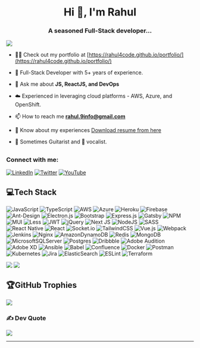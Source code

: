 <h1 align="center">Hi 👋, I'm Rahul</h1>
<h3 align="center">A seasoned Full-Stack developer...</h3>

[![](https://visitcount.itsvg.in/api?id=rahul4code&icon=0&color=3)](https://visitcount.itsvg.in)


- 👨‍💻 Check out my portfolio at [https://rahul4code.github.io/portfolio/](https://rahul4code.github.io/portfolio/)

- 💼 Full-Stack Developer with 5+ years of experience.

- 💬 Ask me about **JS, ReactJS, and DevOps**

- ☁️ Experienced in leveraging cloud platforms - AWS, Azure, and OpenShift.

- 📫 How to reach me **rahul.9info@gmail.com**

- 📄 Know about my experiences [Download resume from here](https://rahul4code.github.io/portfolio/resume/)

- 🎸 Sometimes Guitarist and 🎤 vocalist.


## <h3 align="left">Connect with me:</h3>
[![LinkedIn](https://img.shields.io/badge/LinkedIn-%230077B5.svg?logo=linkedin&logoColor=white)](https://www.linkedin.com/in/connectrahul2024/) [![Twitter](https://img.shields.io/badge/Twitter-%231DA1F2.svg?logo=Twitter&logoColor=white)](https://twitter.com/rahul_9i) [![YouTube](https://img.shields.io/badge/YouTube-%23FF0000.svg?logo=YouTube&logoColor=white)](https://www.youtube.com/channel/UC4Fj7k8xQwq15uuHrOvZN_A) 


## 💻Tech Stack
![JavaScript](https://img.shields.io/badge/javascript-%23323330.svg?style=plastic&logo=javascript&logoColor=%23F7DF1E) ![TypeScript](https://img.shields.io/badge/typescript-%23007ACC.svg?style=plastic&logo=typescript&logoColor=white) ![AWS](https://img.shields.io/badge/AWS-%23FF9900.svg?style=plastic&logo=amazon-aws&logoColor=white) ![Azure](https://img.shields.io/badge/azure-%230072C6.svg?style=plastic&logo=azure-devops&logoColor=white) ![Heroku](https://img.shields.io/badge/heroku-%23430098.svg?style=plastic&logo=heroku&logoColor=white) ![Firebase](https://img.shields.io/badge/firebase-%23039BE5.svg?style=plastic&logo=firebase) ![Ant-Design](https://img.shields.io/badge/-AntDesign-%230170FE?style=plastic&logo=ant-design&logoColor=white) ![Electron.js](https://img.shields.io/badge/Electron-191970?style=plastic&logo=Electron&logoColor=white) ![Bootstrap](https://img.shields.io/badge/bootstrap-%23563D7C.svg?style=plastic&logo=bootstrap&logoColor=white) ![Express.js](https://img.shields.io/badge/express.js-%23404d59.svg?style=plastic&logo=express&logoColor=%2361DAFB) ![Gatsby](https://img.shields.io/badge/Gatsby-%23663399.svg?style=plastic&logo=gatsby&logoColor=white) ![NPM](https://img.shields.io/badge/NPM-%23000000.svg?style=plastic&logo=npm&logoColor=white) ![MUI](https://img.shields.io/badge/MUI-%230081CB.svg?style=plastic&logo=material-ui&logoColor=white) ![Less](https://img.shields.io/badge/less-2B4C80?style=plastic&logo=less&logoColor=white) ![JWT](https://img.shields.io/badge/JWT-black?style=plastic&logo=JSON%20web%20tokens) ![jQuery](https://img.shields.io/badge/jquery-%230769AD.svg?style=plastic&logo=jquery&logoColor=white) ![Next JS](https://img.shields.io/badge/Next-black?style=plastic&logo=next.js&logoColor=white) ![NodeJS](https://img.shields.io/badge/node.js-6DA55F?style=plastic&logo=node.js&logoColor=white) ![SASS](https://img.shields.io/badge/SASS-hotpink.svg?style=plastic&logo=SASS&logoColor=white) ![React Native](https://img.shields.io/badge/react_native-%2320232a.svg?style=plastic&logo=react&logoColor=%2361DAFB) ![React](https://img.shields.io/badge/react-%2320232a.svg?style=plastic&logo=react&logoColor=%2361DAFB) ![Socket.io](https://img.shields.io/badge/Socket.io-black?style=plastic&logo=socket.io&badgeColor=010101) ![TailwindCSS](https://img.shields.io/badge/tailwindcss-%2338B2AC.svg?style=plastic&logo=tailwind-css&logoColor=white) ![Vue.js](https://img.shields.io/badge/vuejs-%2335495e.svg?style=plastic&logo=vuedotjs&logoColor=%234FC08D) ![Webpack](https://img.shields.io/badge/webpack-%238DD6F9.svg?style=plastic&logo=webpack&logoColor=black) ![Jenkins](https://img.shields.io/badge/jenkins-%232C5263.svg?style=plastic&logo=jenkins&logoColor=white) ![Nginx](https://img.shields.io/badge/nginx-%23009639.svg?style=plastic&logo=nginx&logoColor=white) ![AmazonDynamoDB](https://img.shields.io/badge/Amazon%20DynamoDB-4053D6?style=plastic&logo=Amazon%20DynamoDB&logoColor=white) ![Redis](https://img.shields.io/badge/redis-%23DD0031.svg?style=plastic&logo=redis&logoColor=white) ![MongoDB](https://img.shields.io/badge/MongoDB-%234ea94b.svg?style=plastic&logo=mongodb&logoColor=white) ![MicrosoftSQLServer](https://img.shields.io/badge/Microsoft%20SQL%20Sever-CC2927?style=plastic&logo=microsoft%20sql%20server&logoColor=white) ![Postgres](https://img.shields.io/badge/postgres-%23316192.svg?style=plastic&logo=postgresql&logoColor=white) ![Dribbble](https://img.shields.io/badge/Dribbble-EA4C89?style=plastic&logo=dribbble&logoColor=white) ![Adobe Audition](https://img.shields.io/badge/Adobe%20Audition-9999FF.svg?style=plastic&logo=Adobe%20Audition&logoColor=white) ![Adobe XD](https://img.shields.io/badge/Adobe%20XD-470137?style=plastic&logo=Adobe%20XD&logoColor=#FF61F6) ![Ansible](https://img.shields.io/badge/ansible-%231A1918.svg?style=plastic&logo=ansible&logoColor=white) ![Babel](https://img.shields.io/badge/Babel-F9DC3e?style=plastic&logo=babel&logoColor=black) ![Confluence](https://img.shields.io/badge/confluence-%23172BF4.svg?style=plastic&logo=confluence&logoColor=white) ![Docker](https://img.shields.io/badge/docker-%230db7ed.svg?style=plastic&logo=docker&logoColor=white) ![Postman](https://img.shields.io/badge/Postman-FF6C37?style=plastic&logo=postman&logoColor=white) ![Kubernetes](https://img.shields.io/badge/kubernetes-%23326ce5.svg?style=plastic&logo=kubernetes&logoColor=white) ![Jira](https://img.shields.io/badge/jira-%230A0FFF.svg?style=plastic&logo=jira&logoColor=white) ![ElasticSearch](https://img.shields.io/badge/-ElasticSearch-005571?style=plastic&logo=elasticsearch) ![ESLint](https://img.shields.io/badge/ESLint-4B3263?style=plastic&logo=eslint&logoColor=white) ![Terraform](https://img.shields.io/badge/terraform-%235835CC.svg?style=plastic&logo=terraform&logoColor=white)



![](https://github-readme-streak-stats.herokuapp.com/?user=rahul4code&theme=silver&hide_border=false)
![](https://github-readme-stats.vercel.app/api/top-langs/?username=rahul4code&theme=silver&hide_border=false&include_all_commits=false&count_private=false&layout=compact)



## 🏆GitHub Trophies
![](https://github-trophies.vercel.app/?username=rahul4code&theme=flat&no-frame=false&no-bg=false&margin-w=4)

### ✍️ Dev Quote
![](https://quotes-github-readme.vercel.app/api?type=horizontal&theme=light)

---

  
